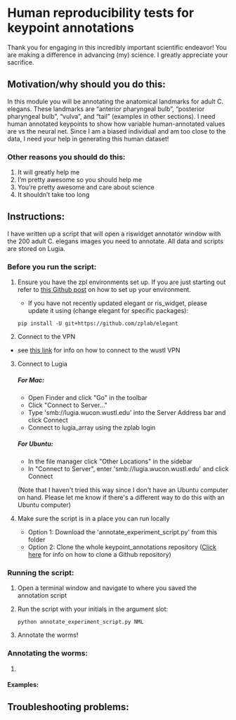 # Human reproducibility tests for keypoint annotations

Thank you for engaging in this incredibly important scientific endeavor! You are making a difference in advancing (my) science. I greatly appreciate your sacrifice.

## Motivation/why should you do this:

In this module you will be annotating the anatomical landmarks for adult C. elegans. These landmarks are “anterior pharyngeal bulb”, “posterior pharyngeal bulb”, “vulva”, and “tail” (examples in other sections). I need human annotated keypoints to show how variable human-annotated values are vs the neural net. Since I am a biased individual and am too close to the data, I need your help in generating this human dataset! 

###  Other reasons you should do this:
  1.	It will greatly help me
  2.	I’m pretty awesome so you should help me
  3.	You’re pretty awesome and care about science
  4.	It shouldn’t take too long

## Instructions:
I have written up a script that will open a riswidget annotator window with the 200 adult C. elegans images you need to annotate. All data and scripts are stored on Lugia.

###  Before you run the script:
1.	Ensure you have the zpl environments set up. If you are just starting out refer to [this Github post](https://github.com/zplab/protocols/blob/master/computer%20protocols/zplab%20Python%20Environment.md) on how to set up your environment.
    * If you have not recently updated elegant or ris_widget, please update it using (change elegant for specific packages): 
    
    ```pip install -U git+https://github.com/zplab/elegant```
2.	Connect to the VPN
* see [this link](https://it.wustl.edu/items/connect/) for info on how to connect to the wustl VPN
3.  Connect to Lugia
    ##### For Mac:
    * Open Finder and click "Go" in the toolbar
    * Click "Connect to Server..."
    * Type 'smb://lugia.wucon.wustl.edu' into the Server Address bar and click Connect
    * Connect to lugia_array using the zplab login
    ##### For Ubuntu:
    * In the file manager click "Other Locations" in the sidebar
    * In "Connect to Server", enter 'smb://lugia.wucon.wustl.edu' and click Connect
    
    (Note that I haven't tried this way since I don't have an Ubuntu computer on hand. Please let me know if there's a different way to do this with an Ubuntu computer)
4.  Make sure the script is in a place you can run locally
    * Option 1: Download the 'annotate_experiment_script.py' from this folder
    * Option 2: Clone the whole keypoint_annotations repository ([Click here](https://docs.github.com/en/enterprise/2.13/user/articles/cloning-a-repository) for info on how to clone a Github repository)
    
### Running the script:
1.  Open a terminal window and navigate to where you saved the annotation script
2.  Run the script with your initials in the argument slot:
    
    ```python annotate_experiment_script.py NML```
3.  Annotate the worms!
### Annotating the worms:
1.  
#### Examples:

## Troubleshooting problems:

